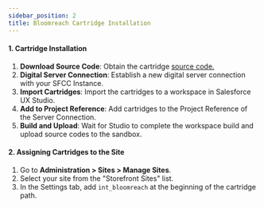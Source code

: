 ```yaml
---
sidebar_position: 2
title: Bloomreach Cartridge Installation
---
```


#### 1. Cartridge Installation

1. **Download Source Code**: Obtain the cartridge [source code.](https://github.com/bloomreach/discovery-sfcc-b2c)
2. **Digital Server Connection**: Establish a new digital server connection with your SFCC Instance.
3. **Import Cartridges**: Import the cartridges to a workspace in Salesforce UX Studio.
4. **Add to Project Reference**: Add cartridges to the Project Reference of the Server Connection.
5. **Build and Upload**: Wait for Studio to complete the workspace build and upload source codes to the sandbox.

#### 2. Assigning Cartridges to the Site

1. Go to **Administration > Sites > Manage Sites**.
2. Select your site from the "Storefront Sites" list.
3. In the Settings tab, add `int_bloomreach` at the beginning of the cartridge path.